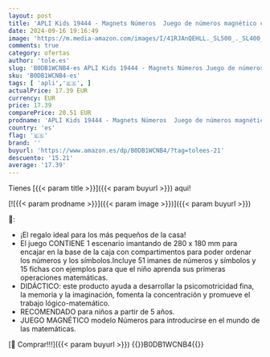 ```yaml
---
layout: post
title: 'APLI Kids 19444 - Magnets Números  Juego de números magnético con Tablero y fichas para introducirse al Mundo de Las mátemáticas Imanes educativos Infantiles para niños a Partir de 5 años'
date: 2024-09-16 19:16:49
image: 'https://m.media-amazon.com/images/I/41RJAnQEHLL._SL500_._SL400_.jpg'
comments: true
category: ofertas
author: 'tole.es'
slug: 'B0DB1WCNB4-es APLI Kids 19444 - Magnets Números Juego de números...'
sku: 'B0DB1WCNB4-es'
tags: [ 'apli','🇪🇸', ]
actualPrice: 17.39 EUR
currency: EUR
price: 17.39
comparePrice: 20.51 EUR
prodname: 'APLI Kids 19444 - Magnets Números  Juego de números magnético con Tablero y fichas para introducirse al Mundo de Las mátemáticas Imanes educativos Infantiles para niños a Partir de 5 años'
country: 'es'
flag: '🇪🇸'
brand: ''
buyurl: 'https://www.amazon.es/dp/B0DB1WCNB4/?tag=tolees-21'
descuento: '15.21'
average: '17.39'
---
```


Tienes [{{< param title >}}]({{< param buyurl >}}) aqui!

[![{{< param prodname >}}]({{< param image >}})]({{< param buyurl >}})

🔎:

- ¡El regalo ideal para los más pequeños de la casa!
- El juego CONTIENE 1 escenario imantando de 280 x 180 mm para encajar en la base de la caja con compartimentos para poder ordenar los números y los símbolos.Incluye 51 imanes de números y símbolos y 15 fichas con ejemplos para que el niño aprenda sus primeras operaciones matemáticas.
- DIDÁCTICO: este producto ayuda a desarrollar la psicomotricidad fina, la memoria y la imaginación, fomenta la concentración y promueve el trabajo lógico-matemático.
- RECOMENDADO para niños a partir de 5 años.
- JUEGO MAGNÉTICO modelo Números para introducirse en el mundo de las matemáticas.

[🛒 Comprar!!!]({{< param buyurl >}})
{{<world>}}B0DB1WCNB4{{</world>}}
